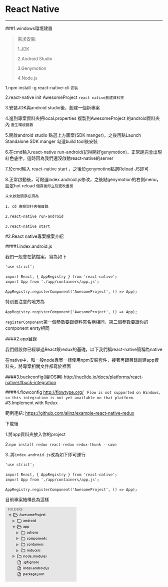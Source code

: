 # React Native
----

###1.windows環境建置
>需求安裝:
>
>1.JDK   
>
>2.Android Studio 
>
>3.Genymotion
>
>4.Node.js


1.npm install -g react-native-cli    `安裝`

2.react-native init  AwesomeProject   `react native創建資料夾`

3.安裝JDK與android studio後，創建一個新專案

4.進到專案資料夾把local.properties 複製到AwesomeProject 的android資料夾內   `產生環境變數`

5.開啟android studio 點選上方圖案(SDK manger)，之後再點Launch Standalone SDK manger
  勾選build tool後安裝

6.在cmd輸入react-native run-android(記得開好genymotion)，正常跑完會出現紅色底字，這時因為我們還沒啟動react-native的server

7.於cmd輸入 react-native start ，之後於genymotino點選Reload JS即可

8.正常啟動後，可點選index.android.js修改，之後點genymotion的右側menu，設定hot reload   `儲存後即立刻更改畫面`

```
未來啟動順序必須為

1. cd 專案資料夾根目錄

2.react-native run-android

3.react-native start
```



#2.React native專案檔案介紹

####1.index.android.js

我們一般會在該檔案，寫為如下
```
'use strict';

import React, { AppRegistry } from 'react-native';
import App from './app/containers/app.js';

AppRegistry.registerComponent('AwesomeProject', () => App); 

```
特別要注意的地方為

`AppRegistry.registerComponent('AwesomeProject', () => App); `

`registerComponent`第一個參數要跟資料夾名稱相同，第二個參數要跟你的component enrty相同

####2.app目錄

我們假設你已經學過React跟redux的基礎，以下我們稱react-native簡稱為native

在native中，和一般node專案一樣使用npm安裝套件，接著再跟目錄創建app資料夾，將專案相關文件都寫於裡面

####3.buckconfig(給IOS用)
http://nuclide.io/docs/platforms/react-native/#buck-integration

####4.flowconfig
http://flowtype.org/
` Flow is not supported on Windows, so this integration is not yet available on that platform.`
#3.Implement with Redux

範例連結:
https://github.com/alinz/example-react-native-redux

下載後

1.將app資料夾放入你的project

2.`npm install redux react-redux redux-thunk --save`

3..將`index.android.js`改為如下即可運行
```
'use strict';

import React, { AppRegistry } from 'react-native';
import App from './app/containers/app.js';

AppRegistry.registerComponent('AwesomeProject', () => App);

```
目前專案結構長為這樣

![](021.png)



